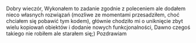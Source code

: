 Dobry wieczór,
Wykonałem to zadanie zgodnie z poleceniem ale dodałem nieco własnych rozwiązań (mozliwe ze momentami przesadziłem, choć chciałem się pobawić tym kodem), głównie chodziło mi o uniknięcie zbyt wielu kopiowań obiektów i dodanie nowych funkcjonalności,
Dawno czegoś takiego nie robiłem ale starałem się;)
Pozdrawiam
